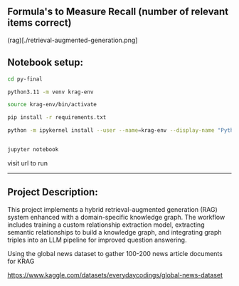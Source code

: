 ## Formula's to Measure Recall (number of relevant items correct) 

(rag)[./retrieval-augmented-generation.png]


## Notebook setup:

```bash 
cd py-final

python3.11 -m venv krag-env

source krag-env/bin/activate

pip install -r requirements.txt

python -m ipykernel install --user --name=krag-env --display-name "Python (krag-env)"


jupyter notebook
```
visit url to run 

----------------------------------------------------------------------------------------------------------------------------
## Project Description: 

This project implements a hybrid retrieval-augmented generation (RAG) system enhanced with a domain-specific knowledge graph. 
The workflow includes training a custom relationship extraction model, extracting semantic relationships to build a knowledge graph, and integrating graph triples into an LLM pipeline for improved question answering.

Using the global news dataset to gather 100-200 news article documents for KRAG 

https://www.kaggle.com/datasets/everydaycodings/global-news-dataset

